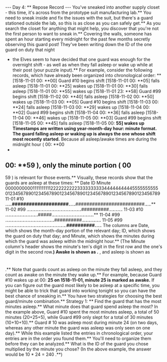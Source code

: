 --- Day 4: ** Repose Record ---
You've
sneaked
into another supply closet - this time, it's across from the prototype suit manufacturing lab.** You need to sneak inside and fix the issues with the suit, but there's a guard stationed outside the lab, so this is as close as you can safely get.**
As you search the closet for anything that might help, you discover that you're not the first person to want to sneak in.**  Covering the walls, someone has spent an hour starting every midnight for the past few months secretly observing this guard post!  They've been writing down the ID of
the one guard on duty that night
- the Elves seem to have decided that one guard was enough for the overnight shift - as well as when they fall asleep or wake up while at their post (your puzzle input).**
For example, consider the following records, which have already been organized into chronological order: **
[1518-11-01 00: **00] Guard #10 begins shift
[1518-11-01 00: **05] falls asleep
[1518-11-01 00: **25] wakes up
[1518-11-01 00: **30] falls asleep
[1518-11-01 00: **55] wakes up
[1518-11-01 23: **58] Guard #99 begins shift
[1518-11-02 00: **40] falls asleep
[1518-11-02 00: **50] wakes up
[1518-11-03 00: **05] Guard #10 begins shift
[1518-11-03 00: **24] falls asleep
[1518-11-03 00: **29] wakes up
[1518-11-04 00: **02] Guard #99 begins shift
[1518-11-04 00: **36] falls asleep
[1518-11-04 00: **46] wakes up
[1518-11-05 00: **03] Guard #99 begins shift
[1518-11-05 00: **45] falls asleep
[1518-11-05 00: **55] wakes up
Timestamps are written using
year-month-day hour: **minute
format.** The guard falling asleep or waking up is always the one whose shift most recently started.** Because all asleep/awake times are during the midnight hour (
00: **00
-
00: **59
), only the minute portion (
00
-
59
) is relevant for those events.**
Visually, these records show that the guards are asleep at these times: **
Date   ID   Minute
            000000000011111111112222222222333333333344444444445555555555
            012345678901234567890123456789012345678901234567890123456789
11-01  #10  .**.**.**.**.**####################.**.**.**.**.**#########################.**.**.**.**.**
11-02  #99  .**.**.**.**.**.**.**.**.**.**.**.**.**.**.**.**.**.**.**.**.**.**.**.**.**.**.**.**.**.**.**.**.**.**.**.**.**.**.**.**##########.**.**.**.**.**.**.**.**.**.**
11-03  #10  .**.**.**.**.**.**.**.**.**.**.**.**.**.**.**.**.**.**.**.**.**.**.**.**#####.**.**.**.**.**.**.**.**.**.**.**.**.**.**.**.**.**.**.**.**.**.**.**.**.**.**.**.**.**.**.**
11-04  #99  .**.**.**.**.**.**.**.**.**.**.**.**.**.**.**.**.**.**.**.**.**.**.**.**.**.**.**.**.**.**.**.**.**.**.**.**##########.**.**.**.**.**.**.**.**.**.**.**.**.**.**
11-05  #99  .**.**.**.**.**.**.**.**.**.**.**.**.**.**.**.**.**.**.**.**.**.**.**.**.**.**.**.**.**.**.**.**.**.**.**.**.**.**.**.**.**.**.**.**.**##########.**.**.**.**.**
The columns are Date, which shows the month-day portion of the relevant day; ID, which shows the guard on duty that day; and Minute, which shows the minutes during which the guard was asleep within the midnight hour.**  (The Minute column's header shows the minute's ten's digit in the first row and the one's digit in the second row.**) Awake is shown as
.**
, and asleep is shown as
#
.**
Note that guards count as asleep on the minute they fall asleep, and they count as awake on the minute they wake up.** For example, because Guard #10 wakes up at 00: **25 on 1518-11-01, minute 25 is marked as awake.**
If you can figure out the guard most likely to be asleep at a specific time, you might be able to trick that guard into working tonight so you can have the best chance of sneaking in.**  You have two strategies for choosing the best guard/minute combination.**
Strategy 1: **
Find the guard that has the most minutes asleep.** What minute does that guard spend asleep the most?
In the example above, Guard #10 spent the most minutes asleep, a total of 50 minutes (20+25+5), while Guard #99 only slept for a total of 30 minutes (10+10+10).** Guard #
10
was asleep most during minute
24
(on two days, whereas any other minute the guard was asleep was only seen on one day).**
While this example listed the entries in chronological order, your entries are in the order you found them.** You'll need to organize them before they can be analyzed.**
What is the ID of the guard you chose multiplied by the minute you chose?
(In the above example, the answer would be
10 * 24 = 240
.**)